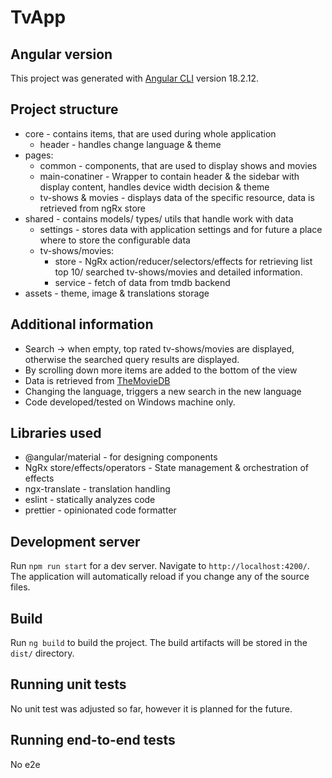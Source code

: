 # TvApp

## Angular version

This project was generated with [Angular CLI](https://github.com/angular/angular-cli) version 18.2.12.

## Project structure

- core - contains items, that are used during whole application
  - header - handles change language & theme
- pages:
  - common - components, that are used to display shows and movies
  - main-conatiner - Wrapper to contain header & the sidebar with display content, handles device width decision & theme
  - tv-shows & movies - displays data of the specific resource, data is retrieved from ngRx store
- shared - contains models/ types/ utils that handle work with data
  - settings - stores data with application settings and for future a place where to store the configurable data
  - tv-shows/movies:
    - store - NgRx action/reducer/selectors/effects for retrieving list top 10/ searched tv-shows/movies and detailed information.
    - service - fetch of data from tmdb backend
- assets - theme, image & translations storage

## Additional information

- Search -> when empty, top rated tv-shows/movies are displayed, otherwise the searched query results are displayed.
- By scrolling down more items are added to the bottom of the view
- Data is retrieved from [TheMovieDB](https://developers.themoviedb.org/3)
- Changing the language, triggers a new search in the new language
- Code developed/tested on Windows machine only.

## Libraries used

- @angular/material - for designing components
- NgRx store/effects/operators - State management & orchestration of effects
- ngx-translate - translation handling
- eslint - statically analyzes code
- prettier - opinionated code formatter

## Development server

Run `npm run start` for a dev server. Navigate to `http://localhost:4200/`. The application will automatically reload if you change any of the source files.

## Build

Run `ng build` to build the project. The build artifacts will be stored in the `dist/` directory.

## Running unit tests

No unit test was adjusted so far, however it is planned for the future.

## Running end-to-end tests

No e2e
